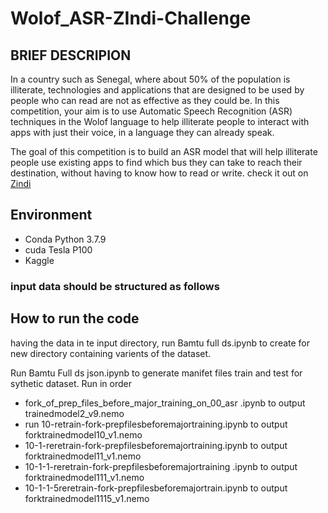 # Wolof_ASR-ZIndi-Challenge

## BRIEF DESCRIPION
In a country such as Senegal, where about 50% of the population is illiterate, technologies and applications that are designed to be used by people who can read are not as effective as they could be. In this competition, your aim is to use Automatic Speech Recognition (ASR) techniques in the Wolof language to help illiterate people to interact with apps with just their voice, in a language they can already speak.

The goal of this competition is to build an ASR model that will help illiterate people use existing apps to find which bus they can take to reach their destination, without having to know how to read or write. check it out on [Zindi](https://zindi.africa/competitions/ai4d-baamtu-datamation-automatic-speech-recognition-in-wolof)

## Environment
- Conda Python 3.7.9
- cuda Tesla P100
- Kaggle

### input data should be structured as follows

<!-- .
|─ baamtu-asr
  ├─ clips                   #clips directory (alternatively `clip`)
  ├─ SampleSubmission.csv    #submission file  (alternatively `doc`)
  ├─ Train.csv               #train file with train id's to be updated to sn_train.csv after bamtu_ds_final.ipynb is run  (alternatively `train`)
  └─ Test.csv                #test file with test id's to be updated to ns_test.csv after bamtu_ds_final.ipynb is run  (alternatively `test`)

 -->

## How to run the code
having the data in te input directory, run Bamtu full ds.ipynb to create for new directory containing varients of the dataset.

Run Bamtu Full ds json.ipynb to generate manifet files train and test for sythetic dataset.
Run in order
- fork_of_prep_files_before_major_training_on_00_asr .ipynb to output  trainedmodel2_v9.nemo
- run 10-retrain-fork-prepfilesbeforemajortraining.ipynb  to output  forktrainedmodel10_v1.nemo
- 10-1-reretrain-fork-prepfilesbeforemajortraining.ipynb  to output  forktrainedmodel11_v1.nemo
- 10-1-1-reretrain-fork-prepfilesbeforemajortraining .ipynb  to output  forktrainedmodel111_v1.nemo
- 10-1-1-5reretrain-fork-prepfilesbeforemajortrain.ipynb  to output  forktrainedmodel1115_v1.nemo
